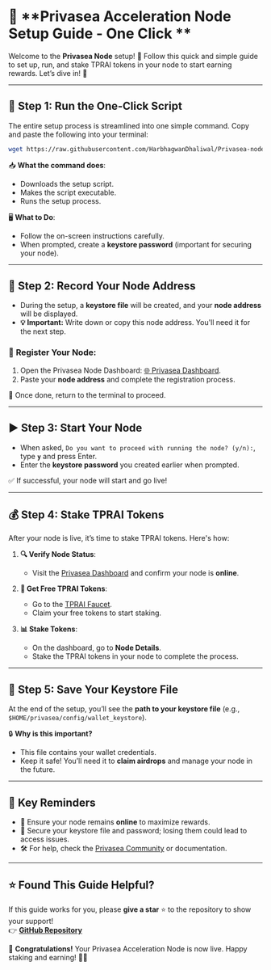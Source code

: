 # 🌊 **Privasea Acceleration Node Setup Guide - One Click **  

Welcome to the **Privasea Node** setup! 🚀 Follow this quick and simple guide to set up, run, and stake TPRAI tokens in your node to start earning rewards. Let’s dive in! 🌟  

---

## 🔧 **Step 1: Run the One-Click Script**  
The entire setup process is streamlined into one simple command. Copy and paste the following into your terminal:  

```bash
wget https://raw.githubusercontent.com/HarbhagwanDhaliwal/Privasea-node-guide/refs/heads/main/Privasea.sh && chmod +x Privasea.sh && ./Privasea.sh
```  

📥 **What the command does**:  
- Downloads the setup script.  
- Makes the script executable.  
- Runs the setup process.  

🖥️ **What to Do**:  
- Follow the on-screen instructions carefully.  
- When prompted, create a **keystore password** (important for securing your node).  

---

## 📝 **Step 2: Record Your Node Address**  
- During the setup, a **keystore file** will be created, and your **node address** will be displayed.  
- **💡 Important:** Write down or copy this node address. You'll need it for the next step.  

### 🔗 **Register Your Node**:  
1. Open the Privasea Node Dashboard: [🌐 Privasea Dashboard](https://deepsea-beta.privasea.ai/createNode).  
2. Paste your **node address** and complete the registration process.  

🎯 Once done, return to the terminal to proceed.  

---

## ▶️ **Step 3: Start Your Node**  
- When asked, `Do you want to proceed with running the node? (y/n):`, type **`y`** and press Enter.  
- Enter the **keystore password** you created earlier when prompted.  

✅ If successful, your node will start and go live!  

---

## 💰 **Step 4: Stake TPRAI Tokens**  
After your node is live, it’s time to stake TPRAI tokens. Here's how:  

1. **🔍 Verify Node Status**:  
   - Visit the [Privasea Dashboard](https://deepsea-beta.privasea.ai) and confirm your node is **online**.  

2. **💸 Get Free TPRAI Tokens**:  
   - Go to the [TPRAI Faucet](https://deepsea-beta.privasea.ai/deepSeaFaucet).  
   - Claim your free tokens to start staking.  

3. **📊 Stake Tokens**:  
   - On the dashboard, go to **Node Details**.  
   - Stake the TPRAI tokens in your node to complete the process.  

---

## 🔐 **Step 5: Save Your Keystore File**  
At the end of the setup, you’ll see the **path to your keystore file** (e.g., `$HOME/privasea/config/wallet_keystore`).  

🔒 **Why is this important?**  
- This file contains your wallet credentials.  
- Keep it safe! You’ll need it to **claim airdrops** and manage your node in the future.  

---

## 🚨 **Key Reminders**  
- 🌟 Ensure your node remains **online** to maximize rewards.  
- 🔑 Secure your keystore file and password; losing them could lead to access issues.  
- 🛠️ For help, check the [Privasea Community](https://deepsea-beta.privasea.ai) or documentation.  

---

## ⭐ **Found This Guide Helpful?**  
If this guide works for you, please **give a star** ⭐ to the repository to show your support!  
👉 [**GitHub Repository**](https://github.com/HarbhagwanDhaliwal/Privasea-node-guide)  

🎉 **Congratulations!** Your Privasea Acceleration Node is now live. Happy staking and earning! 🌊💎  
